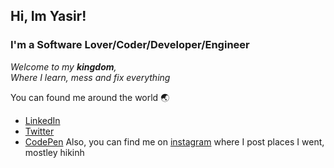 
 ## Hi, Im Yasir! <br />
 ### I'm a Software Lover/Coder/Developer/Engineer 

  *Welcome to my **kingdom**, <br />
  Where I learn, mess and fix everything*
</header>


You can found me around the world :earth_asia:
- <a href="https://www.linkedin.com/in/yasirhasn9/">LinkedIn</a>
- <a href="https://twitter.com/HammYasir">Twitter</a>
- <a href="https://codepen.io/yasirhasn9">CodePen</a>
Also, you can find me on <a href="https://www.instagram.com/_yasirh/">instagram</a> where I post places I went, mostley hikinh 
